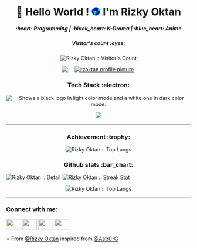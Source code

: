 
<h1 align="center">👋 Hello World !  <img src="https://raw.githubusercontent.com/rainerhosch/rainerhosch/refs/heads/main/assets/images/Earth.gif" width="24px"> I'm Rizky Oktan
</h1>
  
<h5 align="center"> :heart: Programming | :black_heart: K-Drama | :blue_heart: Anime </h5>


<h5 align="center">Visitor's count :eyes:</h5>
<p align="center">
  <img src="https://profile-counter.glitch.me/{rainerhosch}/count.svg" alt="Rizky Oktan :: Visitor's Count" />
</p>
<div align="center">
  <a href="https://open.spotify.com/playlist/3Ds5rNkwD81PzP4732D1KE">
    <img media="(prefers-color-scheme: dark)" src="https://spodify.gewang.wiki/api/spotify?background_color=0d1117&border_color=2325f" />
  </a>
  </a>
  <a href="https://www.instagram.com/rz.oktan/" target="_blank">
    <img src="https://github.com/rzoktan/rzoktan/blob/main/assets/images/ig240.png" width="auto" height="133" alt="rzoktan profile picture" style="vertical-align: top; margin-left: 15px;"/>
  </a>
  <img src="https://record.gewang.wiki/entry/1/" onError="this.style.display = 'none';" alt=""/>
</div>

<h3 align="center">Tech Stack :electron: </h3>
<p align="center">
  <picture>
    <source media="(prefers-color-scheme: dark)" srcset="https://streak-stats.demolab.com?user=rzoktan&theme=dark&hide_border=true&background=0D1117&stroke=ffffff&ring=FE0034&fire=FE0034&currStreakLabel=EBEBEB" width = 500>
    <source media="(prefers-color-scheme: light)" srcset="https://streak-stats.demolab.com?user=rzoktan&hide_border=true&background=FFFFFF&ring=FE0034&fire=FE0034&currStreakLabel=FE0034" width = 500>
    <img alt="Shows a black logo in light color mode and a white one in dark color mode." src="">
  </picture>
</p>
<p align="center">
  <a>
      <img media="(prefers-color-scheme: dark)" src="https://skillicons.dev/icons?i=nodejs,js,ts,solidity,python,php,cpp,java,golang,dart,flutter,html,css,react,nextjs,express,laravel,jquery,firebase,mongodb,elasticsearch,mysql,sqlite,vscode,androidstudio,arduino,postman,tensorflow,docker,gcp,aws,ipfs,vercel,tailwind,bootstrap,discord,npm,yarn,git,github,gitlab,md,xd,pr,ae,ps,windows,linux,ubuntu,kali&theme=dark&perline=25" />
  </a>
</p>
<hr>

<h3 align="center"> Achievement :trophy:</h3>
<p align="center"><img src="https://github-profile-trophy.vercel.app/?username=rainerhosch&theme=onedark&row=2&column=4" alt="Rizky Oktan :: Top Langs" /></p>

<!-- <h2>Github Stats</h2> -->
<h3 align="center">Github stats :bar_chart:</h3>

<p align='left'><img  width="350" src="https://github-readme-stats.vercel.app/api?username=rainerhosch&count_private=true&show_icons=true&theme=tokyonight" alt="Rizky Oktan :: Detail" />
<img align="right" width="350" src="https://github-readme-streak-stats.herokuapp.com/?user=rainerhosch&&theme=tokyonight" alt="Rizky Oktan :: Streak Stat" /></p>
<p align="center"><img width="400" src="https://github-readme-stats.vercel.app/api/top-langs/?username=rainerhosch&langs_count=10&theme=tokyonight&layout=donut" alt="Rizky Oktan :: Top Langs" /></p>


---


<h3 align="left">Connect with me:</h3>
<div align="left">
<a href="https://x.com/onchainmfer" target="blank"><img align="center" src="https://cdn.jsdelivr.net/npm/simple-icons@3.0.1/icons/twitter.svg" alt="" height="30" width="40"/></a>
<a href="https://www.linkedin.com/in/rizky-ardiansyah-5ba6b9289/" target="blank"><img align="center" src="https://cdn.jsdelivr.net/npm/simple-icons@3.0.1/icons/linkedin.svg" alt="" height="30" width="40" /></a>
<a href="https://instagram.com/rz._.ar" target="blank"><img align="center" src="https://cdn.jsdelivr.net/npm/simple-icons@3.0.1/icons/instagram.svg" alt="" height="30" width="40" /></a>
<a href="seu link" target="blank"><img align="center" src="https://cdn.jsdelivr.net/npm/simple-icons@3.0.1/icons/youtube.svg" alt="" height="30" width="40" /></a>
</div>

⭐️ From [@Rizky Oktan](https://github.com/rainerhosch) inspired from [@Astr0-G](https://github.com/Astr0-G)

